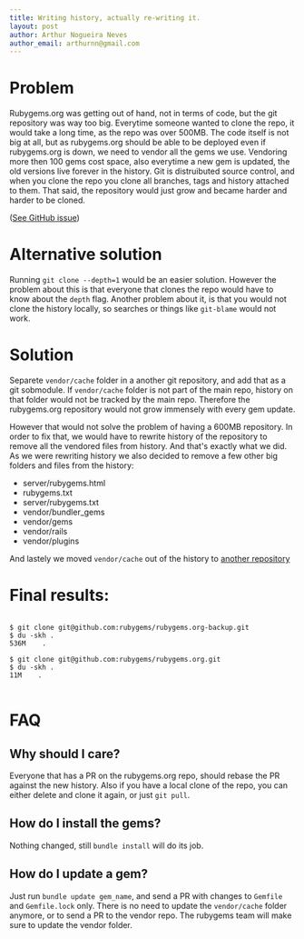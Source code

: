 ```yaml
---
title: Writing history, actually re-writing it.
layout: post
author: Arthur Nogueira Neves
author_email: arthurnn@gmail.com
---
```


# Problem
Rubygems.org was getting out of hand, not in terms of code, but the git repository was way too big. Everytime someone wanted to clone the repo, it would take a long time, as the repo was over 500MB. The code itself is not big at all, but as rubygems.org should be able to be deployed even if rubygems.org is down, we need to vendor all the gems we use. Vendoring more then 100 gems cost space, also everytime a new gem is updated, the old versions live forever in the history. Git is distruibuted source control, and when you clone the repo you clone all branches, tags and history attached to them. That said, the repository would just grow and became harder and harder to be cloned.

([See GitHub issue](https://github.com/rubygems/rubygems.org/issues/610))

# Alternative solution
Running `git clone --depth=1` would be an easier solution. However the problem about this is that everyone that clones the repo would have to know about the `depth` flag. Another problem about it, is that you would not clone the history locally, so searches or things like `git-blame` would not work.

# Solution
Separete `vendor/cache` folder in a another git repository, and add that as a git sobmodule. If `vendor/cache` folder is not part of the main repo, history on that folder would not be tracked by the main repo. Therefore the rubygems.org repository would not grow immensely with every gem update.

However that would not solve the problem of having a 600MB repository. In order to fix that, we would have to rewrite history of the repository to remove all the vendored files from history. And that's exactly what we did. As we were rewriting history we also decided to remove a few other big folders and files from the history:

* server/rubygems.html
* rubygems.txt
* server/rubygems.txt
* vendor/bundler_gems
* vendor/gems
* vendor/rails
* vendor/plugins

And lastely we moved `vendor/cache` out of the history to [another repository](https://github.com/rubygems/rubygems.org-vendor)

# Final results:
<pre>
<code class="bash">
$ git clone git@github.com:rubygems/rubygems.org-backup.git
$ du -skh .
536M    .

$ git clone git@github.com:rubygems/rubygems.org.git
$ du -skh .
11M    .
</code>
</pre>

# FAQ

## Why should I care?
Everyone that has a PR on the rubygems.org repo, should rebase the PR against the new history. Also if you have a local clone of the repo, you can either delete and clone it again, or just `git pull`.

## How do I install the gems?
Nothing changed, still `bundle install` will do its job.

## How do I update a gem?
Just run `bundle update gem_name`, and send a PR with changes to `Gemfile` and `Gemfile.lock` only. There is no need to update the `vendor/cache` folder anymore, or to send a PR to the vendor repo. The rubygems team will make sure to update the vendor folder.
